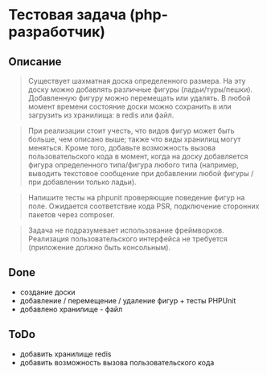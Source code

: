 # Тестовая задача (php-разработчик)

## Описание

> Существует шахматная доска определенного размера. На эту доску можно добавлять различные фигуры (ладьи/туры/пешки). Добавленную фигуру можно перемещать или удалять. В любой момент времени состояние доски можно сохранить в или загрузить из хранилища: в redis или файл.

> При реализации стоит учесть, что видов фигур может быть больше, чем описано выше; также что виды хранилищ могут меняться. Кроме того, добавьте возможность вызова пользовательского кода в момент, когда на доску добавляется фигура определенного типа/фигура любого типа (например, выводить текстовое сообщение при добавлении любой фигуры / при добавлении только ладьи).

> Напишите тесты на phpunit проверяющие поведение фигур на поле. Ожидается соответствие кода PSR, подключение сторонних пакетов через composer.

> Задача не подразумевает использование фреймворков. Реализация пользовательского интерфейса не требуется (приложение должно быть консольным).

## Done
* создание доски
* добавление / перемещение / удаление фигур + тесты PHPUnit
* добавлено хранилище - файл

## ToDo
* добавить хранилище redis
* добавить возможность вызова пользовательского кода
